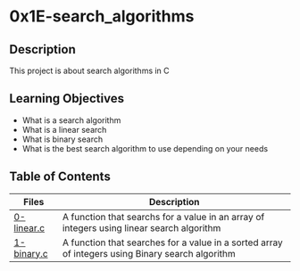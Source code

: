 # 0x1E-search_algorithms

## Description

This project is about search algorithms in C

## Learning Objectives
* What is a search algorithm
* What is a linear search
* What is binary search
* What is the best search algorithm to use depending on your needs

## Table of Contents

Files | Description
------| -----------
[0-linear.c](./0-linear.c) | A function that searchs for a value in an array of integers using linear search algorithm
[1-binary.c](./1-binary.c) | A function that searches for a value in a sorted array of integers using Binary search algorithm
